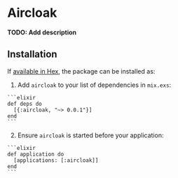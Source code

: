 # Aircloak

**TODO: Add description**

## Installation

If [available in Hex](https://hex.pm/docs/publish), the package can be installed as:

  1. Add `aircloak` to your list of dependencies in `mix.exs`:

    ```elixir
    def deps do
      [{:aircloak, "~> 0.0.1"}]
    end
    ```

  2. Ensure `aircloak` is started before your application:

    ```elixir
    def application do
      [applications: [:aircloak]]
    end
    ```

